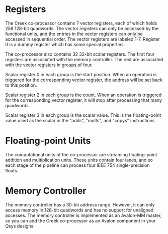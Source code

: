 # Registers

The Creek co-processor contains 7 vector registers, each of which holds
256 128-bit quadwords. The vector registers can only be accessed by the
functional units, and the entries in the vector registers can only be
accessed in sequential order. The vector registers are labeled 1-7.
Register 0 is a dummy register which has some special properties.

The co-processor also contains 32 32-bit scalar registers. The first four
registers are associated with the memory controller. The rest are associated
with the vector registers in groups of four.

Scalar register 0 in each group is the start position. When an operation is
triggered for the corresponding vector register, the address will be set back
to this position.

Scalar register 2 in each group is the count. When an operation is triggered
for the corresponding vector register, it will stop after processing that
many quadwords.

Scalar register 3 in each group is the scalar value. This is the floating-point
value used as the scalar in the "adds", "mults", and "copys" instructions.

# Floating-point Units

The computational units of the co-processor are streaming floating-point
addition and multiplication units. These units contain four lanes, and so each
stage of the pipeline can process four IEEE 754 single-precision floats.

# Memory Controller

The memory controller has a 30-bit address range. However, it can only access
memory in 128-bit quadwords and has no support for unaligned accesses.
The memory controller is implemented as an Avalon-MM master, so you can add
the Creek co-processor as an Avalon component in your Qsys designs.
